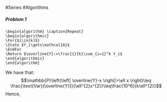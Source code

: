 #Series #Algorithms 

##### Problem 1
```pseudo
\begin{algorithm} \caption{Repeat} 
\begin{algorithmic}
\For{$i\in[k]$}
\State $Y_i\gets\mathcal{A}$
\EndFor
\Return $\overline{Y}:=\frac{1}{k}\sum_{i=1}^k Y_i$
\end{algorithmic}
\end{algorithm}
```

We have that: $$\mathbb{P}\left(\left| \overline{Y}-x \right|>\ell x \right)\leq \frac{\text{Var}(\overline{Y})}{\ell^{2}x^{2}}\leq\frac{10^6}{k\ell^{2}}$$Hence, 